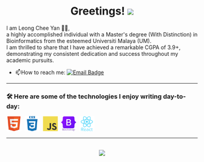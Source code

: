 <div align="center">

  ### <h1>Greetings! <img src="https://media.giphy.com/media/hvRJCLFzcasrR4ia7z/giphy.gif" width="30px"/> </h1> 

</div>

I am Leong Chee Yan 👩‍💻, 
<br>
a highly accomplished individual with a Master's degree (With Distinction) in Bioinformatics from the esteemed Universiti Malaya (UM).
<br>
I am thrilled to share that I have achieved a remarkable CGPA of 3.9+, 
demonstrating my consistent dedication and success throughout my academic pursuits.

- :mailbox:How to reach me: 
<a href="mailto:lcheeyan0530@gmail.com"> <img src="https://img.shields.io/badge/-Email-blue?style=flat&logo=Email&logoColor=white" alt="Email Badge">
</a>

---

### :hammer_and_wrench: Here are some of the technologies I enjoy writing day-to-day:
<div>

   <img src="https://github.com/devicons/devicon/blob/master/icons/html5/html5-original.svg" title="HTML5" alt="HTML" width="40" height="40"/>&nbsp;
  <img src="https://github.com/devicons/devicon/blob/master/icons/css3/css3-plain-wordmark.svg"  title="CSS3" alt="CSS" width="40" height="40"/>&nbsp;
  <img src="https://github.com/devicons/devicon/blob/master/icons/javascript/javascript-original.svg" title="JavaScript" alt="JavaScript" width="40" height="40"/>&nbsp;
  <img src="https://github.com/devicons/devicon/blob/master/icons/bootstrap/bootstrap-original-wordmark.svg" title="Boostrap" alt="Bootstrap" width="40" height="40"/>&nbsp;
  <img src="https://raw.githubusercontent.com/devicons/devicon/master/icons/react/react-original-wordmark.svg" alt="react" width="40" height="40"/>
</div>

---


<img src="https://komarev.com/ghpvc/?username=cycy96&style=flat-square&color=blue" alt=""/>

<div align="center">
    <img src="https://forthebadge.com/images/badges/built-with-love.svg" />
</div>
